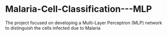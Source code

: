 # Malaria-Cell-Classification---MLP
The project focused on developing a Multi-Layer Perceptron (MLP) network to distinguish the cells infected due to Malaria
